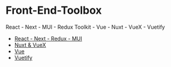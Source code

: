 # Front-End-Toolbox
React - Next - MUI - Redux Toolkit - Vue - Nuxt - VueX - Vuetify

- [React - Next - Redux - MUI](https://github.com/Adamskoullos/react-next-guide)
- [Nuxt & VueX](https://github.com/Adamskoullos/Nuxt-Guide)
- [Vue](https://github.com/Adamskoullos/Vue-JS-Guide)
- [Vuetify](https://github.com/Adamskoullos/vuetify-cheatsheet)

